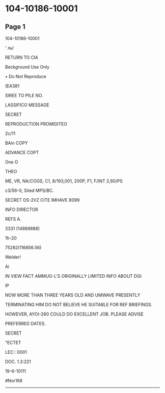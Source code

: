 # 104-10186-10001

## Page 1

104-10186-10001

' ль!

RETURN TO CIA

Beckground Use Only

• Do Not Reproduce

(EA381

SIREE TO PILE NO.

LASSIFICO MESSAGE

SECRET

REPRODUCTION PROMIDITEO

2c/11

BAin COPY

ADVANCE COPT

One O

THEO

ME, VR, NA/COGS, C1, 8/193,001, 200P, F1, F/INT 2,60/PS

c3/56-0, Sited MPS/BC.

SECRET OS-2VZ CITE IMHAVE 8099

INFO DIRECTOR

REFS A.

3331 (14889888)

1h-20

75282(116856.56)

Welder!

Ai

IN VIEW FACT AMMUG-L'S ORIGINALLY LIMITED INFO ABOUT DGI

IP

NOW MORE THAN THREE YEARS OLD AND UMWAVE PRESENTLY

TERMINATING HIM DO NOT BELIEVE HE SUITABLE FOR REF BRIEFINGS.

HOWEVER, AYOI-260 COULD DO EXCELLENT JOB. PLEASE ADVISE

PREFERRED DATES.

SECRET

"ECTET

LEC:: 0001

DOC. 1.3:221

19-6-10111

#Nor168

---

